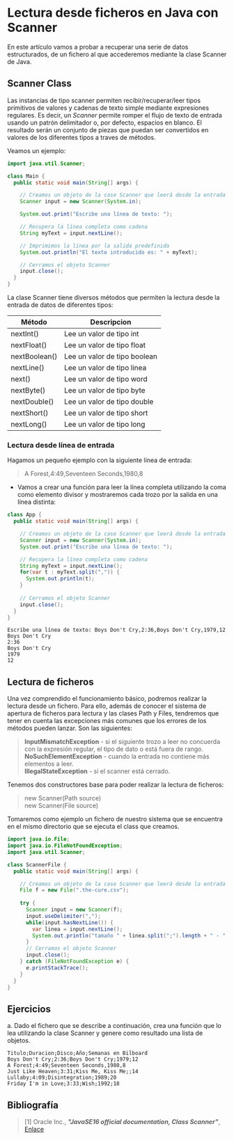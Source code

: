 # Lectura desde ficheros en Java con Scanner

En este artículo vamos a probar a recuperar una serie de datos estructurados, de un fichero al que accederemos mediante la clase Scanner de Java.
## Scanner Class
Las instancias de tipo scanner permiten recibir/recuperar/leer tipos primitivos de valores y cadenas de texto simple mediante expresiones regulares. Es decir, un *Scanner* permite romper el flujo de texto de entrada usando un patrón delimitador o, por defecto, espacios en blanco. El resultado serán un conjunto de piezas que puedan ser convertidos en valores de los diferentes tipos a traves de métodos. 

Veamos un ejemplo:
```java 
import java.util.Scanner;

class Main {
  public static void main(String[] args) {

    // Creamos un objeto de la case Scanner que leerá desde la entrada del sistema
    Scanner input = new Scanner(System.in);

    System.out.print("Escribe una línea de texto: ");

    // Recupera la línea completa como cadena
    String myText = input.nextLine();

    // Imprimimos la línea por la salida predefinida 
    System.out.println("El texto introducido es: " + myText);

    // Cerramos el objeto Scanner
    input.close();
  }
}
```

La clase Scanner tiene diversos métodos que permiten la lectura desde la entrada de datos de diferentes tipos: 

| Método | Descripcion|
| --- | --- |
|nextInt()	    |Lee un valor de tipo int    |
|nextFloat()    |Lee un valor de tipo float  |
|nextBoolean()  |Lee un valor de tipo boolean  |
|nextLine()     |Lee un valor de tipo linea  |
|next()	        |Lee un valor de tipo word   |
|nextByte()     |Lee un valor de tipo byte   |
|nextDouble()   |Lee un valor de tipo double |
|nextShort()    |Lee un valor de tipo short  |
|nextLong()     |Lee un valor de tipo long   |

### Lectura desde línea de entrada

Hagamos un pequeño ejemplo con la siguiente línea de entrada:
> A Forest,4:49,Seventeen Seconds,1980,8

* Vamos a crear una función para leer la línea completa utilizando la coma como elemento divisor y mostraremos cada trozo por la salida en una línea distinta:

```java
class App {
  public static void main(String[] args) {

    // Creamos un objeto de la case Scanner que leerá desde la entrada del sistema, usando la coma como separador
    Scanner input = new Scanner(System.in);
    System.out.print("Escribe una línea de texto: ");

    // Recupera la línea completa como cadena
    String myText = input.nextLine();
    for(var t : myText.split(",")) {
      System.out.println(t);
    }    
  
    // Cerramos el objeto Scanner
    input.close();
  }
}
```
```console
Escribe una línea de texto: Boys Don't Cry,2:36,Boys Don't Cry,1979,12
Boys Don't Cry
2:36
Boys Don't Cry
1979
12
```

## Lectura de ficheros 

Una vez comprendido el funcionamiento básico, podremos realizar la lectura desde un fichero. Para ello, además de conocer el sistema de apertura de ficheros para lectura y las clases Path y Files, tendremos que tener en cuenta las excepciones más comunes que los errores de los métodos pueden lanzar. Son las siguientes:

> **InputMismatchException** - si el siguiente trozo a leer no concuerda con la expresión regular, el tipo de dato o está fuera de rango.  
> **NoSuchElementException** - cuando la entrada no contiene más elementos a leer.  
> **IllegalStateException**  - si el scanner está cerrado. 

Tenemos dos constructores base para poder realizar la lectura de ficheros:
> new Scanner(Path source)  
> new Scanner(File source)

Tomaremos como ejemplo un fichero de nuestro sistema que se encuentra en el mismo directorio que se ejecuta el class que creamos.
```java
import java.io.File;
import java.io.FileNotFoundException;
import java.util.Scanner;

class ScannerFile {
  public static void main(String[] args) {

    // Creamos un objeto de la case Scanner que leerá desde la entrada del sistema, usando la coma como separador
    File f = new File(".the-cure.csv");
    
    try {
      Scanner input = new Scanner(f);
      input.useDelimiter(",");
      while(input.hasNextLine()) {
        var linea = input.nextLine();
        System.out.println("tamaño " + linea.split(";").length + " - " + linea);
      }
      // Cerramos el objeto Scanner
      input.close();
    } catch (FileNotFoundException e) {
      e.printStackTrace();
    }
  }
}
```


## Ejercicios

a. Dado el fichero que se describe a continuación, crea una función que lo lea utilizando la clase Scanner y genere como resultado
una lista de objetos.

```csv
Titulo;Duracion;Disco;Año;Semanas en Bilboard
Boys Don't Cry;2:36;Boys Don't Cry;1979;12
A Forest;4:49;Seventeen Seconds,1980,8
Just Like Heaven;3:31;Kiss Me, Kiss Me;;14
Lullaby;4:09;Disintegration;1989;20
Friday I'm in Love;3:33;Wish;1992;18
```

## Bibliografía

> \[1\] Oracle Inc., ***"JavaSE16 official documentation, Class Scanner"***, [Enlace](https://docs.oracle.com/en/java/javase/16/docs/api/java.base/java/util/Scanner.html)

